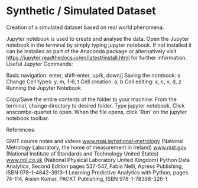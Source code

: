 # Synthetic / Simulated Dataset

Creation of a simulated dataset based on real world phenomena.

Jupyter notebook is used to create and analyse the data. Open the Jupyter notebook in the terminal by simply typing jupyter notebook. If not installed it can be installed as part of the Anaconda package or alternatively visit https://jupyter.readthedocs.io/en/latest/install.html for further information.
Useful Jupyter Commands:

Basic navigation: enter, shift-enter, up/k, down/j Saving the notebook: s Change Cell types: y, m, 1-6, t Cell creation: a, b Cell editing: x, c, v, d, z
Running the Jupyter Notebook

Copy/Save the entire contents of the folder to your machine. From the terminal, change directory to desired folder. Type jupyter notebook. Click anscombe-quartet to open. When the file opens, click 'Run' on the jupyter notebook toolbar.

References:

GMIT course notes and videos
www.nsai.ie/national-metrology (National Metrology Laboratory, the home of measurement in Ireland) 
www.nist.gov (National Institute of Standards and Technology United States)
www.npl.co.uk (National Physical Laboratory United Kingdom)
Python Data Analytics, Second Edition pages 537-547, Fabio Nelli, Apress Publishing, ISBN 978-1-4842-3913-1 
Learning Predictive Analytics with Python, pages 74-114, Aisish Kumar, PACKT Publishing, ISBN 978-1-78398-326-1


